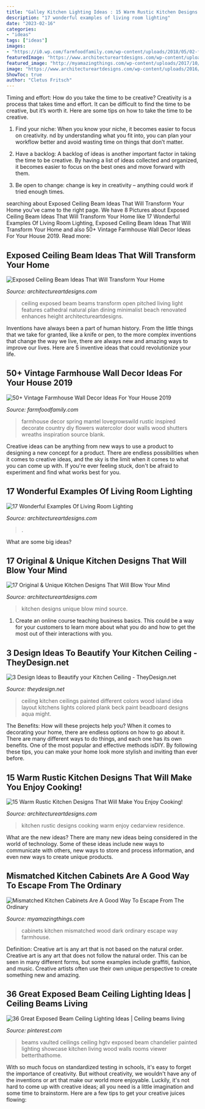 ```yaml
---
title: "Galley Kitchen Lighting Ideas : 15 Warm Rustic Kitchen Designs That Will Make You Enjoy Cooking!"
description: "17 wonderful examples of living room lighting"
date: "2023-02-16"
categories:
- "ideas"
tags: ["ideas"]
images:
- "https://i0.wp.com/farmfoodfamily.com/wp-content/uploads/2018/05/02-farmhouse-wall-decor-ideas.jpg?resize=600%2C884&amp;ssl=1"
featuredImage: "https://www.architectureartdesigns.com/wp-content/uploads/2016/05/2.jpeg"
featured_image: "http://myamazingthings.com/wp-content/uploads/2017/10/mismatched-kitchen-cabinets-7.jpg"
image: "https://www.architectureartdesigns.com/wp-content/uploads/2016/05/9-65-630x891.jpg"
ShowToc: true
author: "Cletus Fritsch"
---
```



Timing and effort: How do you take the time to be creative?
Creativity is a process that takes time and effort. It can be difficult to find the time to be creative, but it’s worth it. Here are some tips on how to take the time to be creative.
1. Find your niche: When you know your niche, it becomes easier to focus on creativity. nd by understanding what you fit into, you can plan your workflow better and avoid wasting time on things that don’t matter.

2. Have a backlog: A backlog of ideas is another important factor in taking the time to be creative. By having a list of ideas collected and organized, it becomes easier to focus on the best ones and move forward with them.

3. Be open to change: change is key in creativity – anything could work if tried enough times.

	

		
searching about Exposed Ceiling Beam Ideas That Will Transform Your Home you've came to the right page. We have 8 Pictures about Exposed Ceiling Beam Ideas That Will Transform Your Home like 17 Wonderful Examples Of Living Room Lighting, Exposed Ceiling Beam Ideas That Will Transform Your Home and also 50+ Vintage Farmhouse Wall Decor Ideas For Your House 2019. Read more:
		
    
## Exposed Ceiling Beam Ideas That Will Transform Your Home

<img loading=lazy src="https://www.architectureartdesigns.com/wp-content/uploads/2019/06/beam-ceiling-5.jpg" onerror="this.onerror=null;this.src='https://tse2.mm.bing.net/th?id=OIP.20TOxXSpS9LsBkX25COXdwHaKz&amp;pid=15.1';" alt="Exposed Ceiling Beam Ideas That Will Transform Your Home">

_Source: architectureartdesigns.com_

>ceiling exposed beam beams transform open pitched living light features cathedral natural plan dining minimalist beach renovated enhances height architectureartdesigns. 

	

Inventions have always been a part of human history. From the little things that we take for granted, like a knife or pen, to the more complex inventions that change the way we live, there are always new and amazing ways to improve our lives. Here are 5 inventive ideas that could revolutionize your life.

    
## 50+ Vintage Farmhouse Wall Decor Ideas For Your House 2019

<img loading=lazy src="https://i0.wp.com/farmfoodfamily.com/wp-content/uploads/2018/05/02-farmhouse-wall-decor-ideas.jpg?resize=600%2C884&amp;ssl=1" onerror="this.onerror=null;this.src='https://tse3.mm.bing.net/th?id=OIP.Xl9idBTQAM4TniUHLtdVMgHaK6&amp;pid=15.1';" alt="50+ Vintage Farmhouse Wall Decor Ideas For Your House 2019">

_Source: farmfoodfamily.com_

>farmhouse decor spring mantel lovegrowswild rustic inspired decorate country diy flowers watercolor door walls wood shutters wreaths inspiration source blank. 

	

Creative ideas can be anything from new ways to use a product to designing a new concept for a product. There are endless possibilities when it comes to creative ideas, and the sky is the limit when it comes to what you can come up with. If you're ever feeling stuck, don't be afraid to experiment and find what works best for you.

    
## 17 Wonderful Examples Of Living Room Lighting

<img loading=lazy src="https://www.architectureartdesigns.com/wp-content/uploads/2016/05/2.jpeg" onerror="this.onerror=null;this.src='https://tse4.mm.bing.net/th?id=OIP.bCo7In14VE7c53Hki_eEtAHaFj&amp;pid=15.1';" alt="17 Wonderful Examples Of Living Room Lighting">

_Source: architectureartdesigns.com_

>. 

	

What are some big ideas?
 

    
## 17 Original &amp; Unique Kitchen Designs That Will Blow Your Mind

<img loading=lazy src="https://www.architectureartdesigns.com/wp-content/uploads/2016/05/9-65-630x891.jpg" onerror="this.onerror=null;this.src='https://tse4.mm.bing.net/th?id=OIP.fbVUEPbjE7AOUutwN6ZC7AHaKe&amp;pid=15.1';" alt="17 Original &amp; Unique Kitchen Designs That Will Blow Your Mind">

_Source: architectureartdesigns.com_

>kitchen designs unique blow mind source. 

	

1) Create an online course teaching business basics. This could be a way for your customers to learn more about what you do and how to get the most out of their interactions with you.

    
## 3 Design Ideas To Beautify Your Kitchen Ceiling - TheyDesign.net

<img loading=lazy src="https://theydesign.net/wp-content/uploads/2017/06/25-best-ideas-about-kitchen-ceilings-on-pinterest-kitchen-regarding-kitchen-ceiling-3-design-ideas-to-beautify-your-kitchen-ceiling.jpg" onerror="this.onerror=null;this.src='https://tse2.mm.bing.net/th?id=OIP.2_7Ot2AedHKFU_f6biAV0wHaLR&amp;pid=15.1';" alt="3 Design Ideas to Beautify your Kitchen Ceiling - TheyDesign.net">

_Source: theydesign.net_

>ceiling kitchen ceilings painted different colors wood island idea layout kitchens lights colored plank beck paint beadboard designs aqua might. 

	

The Benefits: How will these projects help you?
When it comes to decorating your home, there are endless options on how to go about it. There are many different ways to do things, and each one has its own benefits. One of the most popular and effective methods isDIY. By following these tips, you can make your home look more stylish and inviting than ever before.

    
## 15 Warm Rustic Kitchen Designs That Will Make You Enjoy Cooking!

<img loading=lazy src="https://www.architectureartdesigns.com/wp-content/uploads/2015/01/15-Warm-Rustic-Kitchen-Designs-That-Will-Make-You-Enjoy-Cooking-9-630x420.jpg" onerror="this.onerror=null;this.src='https://tse1.mm.bing.net/th?id=OIP.qkfmojB2bsat8h_HCFxkEwHaE8&amp;pid=15.1';" alt="15 Warm Rustic Kitchen Designs That Will Make You Enjoy Cooking!">

_Source: architectureartdesigns.com_

>kitchen rustic designs cooking warm enjoy cedarview residence. 

	

What are the new ideas?
There are many new ideas being considered in the world of technology. Some of these ideas include new ways to communicate with others, new ways to store and process information, and even new ways to create unique products.

    
## Mismatched Kitchen Cabinets Are A Good Way To Escape From The Ordinary

<img loading=lazy src="http://myamazingthings.com/wp-content/uploads/2017/10/mismatched-kitchen-cabinets-7.jpg" onerror="this.onerror=null;this.src='https://tse2.mm.bing.net/th?id=OIP.u5P7TuJPlHgrjcR9FWpjlgHaKw&amp;pid=15.1';" alt="Mismatched Kitchen Cabinets Are A Good Way To Escape From The Ordinary">

_Source: myamazingthings.com_

>cabinets kitchen mismatched wood dark ordinary escape way farmhouse. 

	

Definition: Creative art is any art that is not based on the natural order.
Creative art is any art that does not follow the natural order. This can be seen in many different forms, but some examples include graffiti, fashion, and music. Creative artists often use their own unique perspective to create something new and amazing.

    
## 36 Great Exposed Beam Ceiling Lighting Ideas | Ceiling Beams Living

<img loading=lazy src="https://i.pinimg.com/736x/46/33/d2/4633d2cfc42024709cc1dc2480203927.jpg" onerror="this.onerror=null;this.src='https://tse4.mm.bing.net/th?id=OIP.f3St-OHIfbE3e4M2ejaXpgHaLG&amp;pid=15.1';" alt="36 Great Exposed Beam Ceiling Lighting Ideas | Ceiling beams living">

_Source: pinterest.com_

>beams vaulted ceilings ceiling hgtv exposed beam chandelier painted lighting showcase kitchen living wood walls rooms viewer betterthathome. 

	

With so much focus on standardized testing in schools, it's easy to forget the importance of creativity. But without creativity, we wouldn't have any of the inventions or art that make our world more enjoyable. Luckily, it's not hard to come up with creative ideas; all you need is a little imagination and some time to brainstorm. Here are a few tips to get your creative juices flowing:

